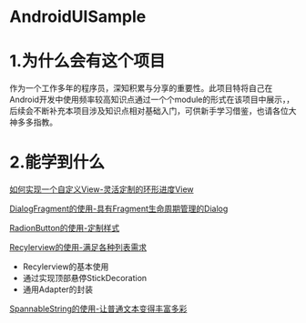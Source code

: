 # AndroidUISample
# 1.为什么会有这个项目
作为一个工作多年的程序员，深知积累与分享的重要性。此项目特将自己在Android开发中使用频率较高知识点通过一个个module的形式在该项目中展示，，后续会不断补充本项目涉及知识点相对基础入门，可供新手学习借鉴，也请各位大神多多指教。

# 2.能学到什么
[ 如何实现一个自定义View-灵活定制的环形进度View](https://github.com/KisCode/AndroidUISample/tree/develop/circleprogressview_sample)

[DialogFragment的使用-具有Fragment生命周期管理的Dialog](https://github.com/KisCode/AndroidUISample/tree/develop/dialogfragment_sample)

[RadionButton的使用-定制样式](https://github.com/KisCode/AndroidUISample/tree/develop/radionbuttonsample)

[Recylerview的使用-满足各种列表需求](https://github.com/KisCode/AndroidUISample/tree/develop/recylerview_sample)
- Recylerview的基本使用
- 通过实现顶部悬停StickDecoration
- 通用Adapter的封装

[SpannableString的使用-让普通文本变得丰富多彩](https://github.com/KisCode/AndroidUISample/tree/develop/spannablestring_sample)




